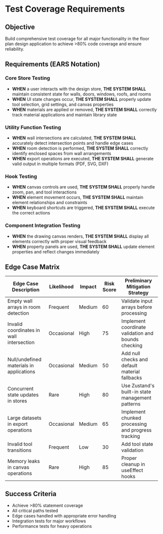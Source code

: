 # Test Coverage Requirements

## Objective
Build comprehensive test coverage for all major functionality in the floor plan design application to achieve >80% code coverage and ensure reliability.

## Requirements (EARS Notation)

### Core Store Testing
- **WHEN** a user interacts with the design store, **THE SYSTEM SHALL** maintain consistent state for walls, doors, windows, roofs, and rooms
- **WHEN** UI state changes occur, **THE SYSTEM SHALL** properly update tool selection, grid settings, and canvas properties
- **WHEN** materials are applied or removed, **THE SYSTEM SHALL** correctly track material applications and maintain library state

### Utility Function Testing
- **WHEN** wall intersections are calculated, **THE SYSTEM SHALL** accurately detect intersection points and handle edge cases
- **WHEN** room detection is performed, **THE SYSTEM SHALL** correctly identify enclosed spaces from wall arrangements
- **WHEN** export operations are executed, **THE SYSTEM SHALL** generate valid output in multiple formats (PDF, SVG, DXF)

### Hook Testing
- **WHEN** canvas controls are used, **THE SYSTEM SHALL** properly handle zoom, pan, and tool interactions
- **WHEN** element movement occurs, **THE SYSTEM SHALL** maintain element relationships and constraints
- **WHEN** keyboard shortcuts are triggered, **THE SYSTEM SHALL** execute the correct actions

### Component Integration Testing
- **WHEN** the drawing canvas renders, **THE SYSTEM SHALL** display all elements correctly with proper visual feedback
- **WHEN** property panels are used, **THE SYSTEM SHALL** update element properties and reflect changes immediately

## Edge Case Matrix

| Edge Case Description | Likelihood | Impact | Risk Score | Preliminary Mitigation Strategy |
|----------------------|------------|--------|------------|--------------------------------|
| Empty wall arrays in room detection | Frequent | Medium | 60 | Validate input arrays before processing |
| Invalid coordinates in wall intersection | Occasional | High | 75 | Implement coordinate validation and bounds checking |
| Null/undefined materials in applications | Occasional | Medium | 50 | Add null checks and default material fallbacks |
| Concurrent state updates in stores | Rare | High | 80 | Use Zustand's built-in state management patterns |
| Large datasets in export operations | Occasional | Medium | 65 | Implement chunked processing and progress tracking |
| Invalid tool transitions | Frequent | Low | 30 | Add tool state validation |
| Memory leaks in canvas operations | Rare | High | 85 | Proper cleanup in useEffect hooks |

## Success Criteria
- Achieve >80% statement coverage
- All critical paths tested
- Edge cases handled with appropriate error handling
- Integration tests for major workflows
- Performance tests for heavy operations